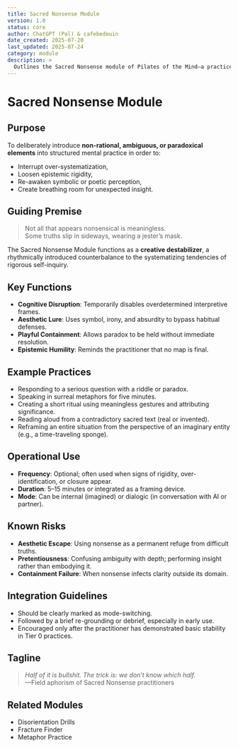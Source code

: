 ```yaml
---
title: Sacred Nonsense Module
version: 1.0
status: core
author: ChatGPT (Pal) & cafebedouin
date_created: 2025-07-20
last_updated: 2025-07-24
category: module
description: >
  Outlines the Sacred Nonsense module of Pilates of the Mind—a practice mode that embraces ambiguity, aesthetic rupture, and paradox as tools of cognitive disruption and existential play.
---
```

# Sacred Nonsense Module

## Purpose

To deliberately introduce **non-rational, ambiguous, or paradoxical elements** into structured mental practice in order to:

- Interrupt over-systematization,
- Loosen epistemic rigidity,
- Re-awaken symbolic or poetic perception,
- Create breathing room for unexpected insight.

## Guiding Premise

> Not all that appears nonsensical is meaningless.  
> Some truths slip in sideways, wearing a jester’s mask.

The Sacred Nonsense Module functions as a **creative destabilizer**, a rhythmically introduced counterbalance to the systematizing tendencies of rigorous self-inquiry.

## Key Functions

- **Cognitive Disruption**: Temporarily disables overdetermined interpretive frames.
- **Aesthetic Lure**: Uses symbol, irony, and absurdity to bypass habitual defenses.
- **Playful Containment**: Allows paradox to be held without immediate resolution.
- **Epistemic Humility**: Reminds the practitioner that no map is final.

## Example Practices

- Responding to a serious question with a riddle or paradox.
- Speaking in surreal metaphors for five minutes.
- Creating a short ritual using meaningless gestures and attributing significance.
- Reading aloud from a contradictory sacred text (real or invented).
- Reframing an entire situation from the perspective of an imaginary entity (e.g., a time-traveling sponge).

## Operational Use

- **Frequency**: Optional; often used when signs of rigidity, over-identification, or closure appear.
- **Duration**: 5–15 minutes or integrated as a framing device.
- **Mode**: Can be internal (imagined) or dialogic (in conversation with AI or partner).

## Known Risks

- **Aesthetic Escape**: Using nonsense as a permanent refuge from difficult truths.
- **Pretentiousness**: Confusing ambiguity with depth; performing insight rather than embodying it.
- **Containment Failure**: When nonsense infects clarity outside its domain.

## Integration Guidelines

- Should be clearly marked as mode-switching.
- Followed by a brief re-grounding or debrief, especially in early use.
- Encouraged only after the practitioner has demonstrated basic stability in Tier 0 practices.

## Tagline

> *Half of it is bullshit. The trick is: we don’t know which half.*  
> —Field aphorism of Sacred Nonsense practitioners

## Related Modules

- Disorientation Drills  
- Fracture Finder  
- Metaphor Practice

